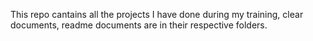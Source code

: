 This repo cantains all the projects I have done during my training, clear documents, readme documents are in their respective folders.
